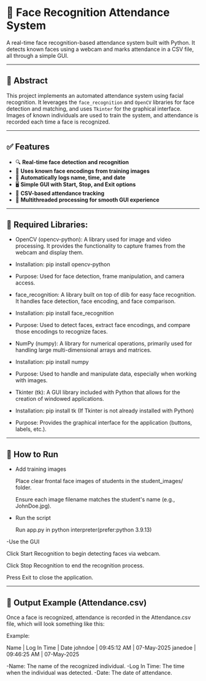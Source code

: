 # 🧠 Face Recognition Attendance System

A real-time face recognition-based attendance system built with Python. It detects known faces using a webcam and marks attendance in a CSV file, all through a simple GUI.

---

## 📄 Abstract

This project implements an automated attendance system using facial recognition. It leverages the `face_recognition` and `OpenCV` libraries for face detection and matching, and uses `Tkinter` for the graphical interface. Images of known individuals are used to train the system, and attendance is recorded each time a face is recognized.

---

## ✅ Features

- 🔍 **Real-time face detection and recognition**
- 🧠 **Uses known face encodings from training images**
- 📅 **Automatically logs name, time, and date**
- 🖥️ **Simple GUI with Start, Stop, and Exit options**
- 💾 **CSV-based attendance tracking**
- 🧵 **Multithreaded processing for smooth GUI experience**

---

## 📝 Required Libraries:
- OpenCV (opencv-python): A library used for image and video processing. It provides the functionality to capture frames from the webcam and display them.

- Installation: pip install opencv-python

- Purpose: Used for face detection, frame manipulation, and camera access.

- face_recognition: A library built on top of dlib for easy face recognition. It handles face detection, face encoding, and face comparison.

- Installation: pip install face_recognition

- Purpose: Used to detect faces, extract face encodings, and compare those encodings to recognize faces.

- NumPy (numpy): A library for numerical operations, primarily used for handling large multi-dimensional arrays and matrices.

- Installation: pip install numpy

- Purpose: Used to handle and manipulate data, especially when working with images.

- Tkinter (tk): A GUI library included with Python that allows for the creation of windowed applications.

- Installation: pip install tk (If Tkinter is not already installed with Python)

- Purpose: Provides the graphical interface for the application (buttons, labels, etc.).

---

## 🚀 How to Run
- Add training images

  Place clear frontal face images of students in the student_images/ folder.

  Ensure each image filename matches the student's name (e.g., JohnDoe.jpg).

- Run the script

  Run app.py in python interpreter(prefer:python 3.9.13)

-Use the GUI

  Click Start Recognition to begin detecting faces via webcam.

  Click Stop Recognition to end the recognition process.

  Press Exit to close the application.

---

## 🧪 Output Example (Attendance.csv)

Once a face is recognized, attendance is recorded in the Attendance.csv file, which will look something like this:

Example:

Name | Log In Time | Date
johndoe | 09:45:12 AM | 07-May-2025
janedoe | 09:46:25 AM | 07-May-2025

-Name: The name of the recognized individual.
-Log In Time: The time when the individual was detected.
-Date: The date of attendance.



